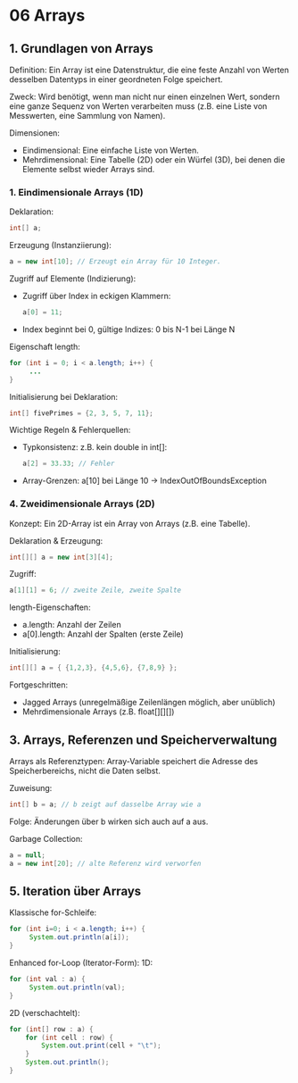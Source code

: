 # 06 Arrays

## 1. Grundlagen von Arrays
Definition:
Ein Array ist eine Datenstruktur, die eine feste Anzahl von Werten desselben Datentyps in einer geordneten Folge speichert.

Zweck:
Wird benötigt, wenn man nicht nur einen einzelnen Wert, sondern eine ganze Sequenz von Werten verarbeiten muss (z.B. eine Liste von Messwerten, eine Sammlung von Namen).

Dimensionen:
- Eindimensional: Eine einfache Liste von Werten.
- Mehrdimensional: Eine Tabelle (2D) oder ein Würfel (3D), bei denen die Elemente selbst wieder Arrays sind.

### 1. Eindimensionale Arrays (1D)
Deklaration:
```java
int[] a;
```

Erzeugung (Instanziierung):
```java
a = new int[10]; // Erzeugt ein Array für 10 Integer.
```

Zugriff auf Elemente (Indizierung):
- Zugriff über Index in eckigen Klammern:
    ```java
    a[0] = 11;
    ```
- Index beginnt bei 0, gültige Indizes: 0 bis N-1 bei Länge N

Eigenschaft length:
```java
for (int i = 0; i < a.length; i++) {
     ... 
}
```

Initialisierung bei Deklaration:
```java
int[] fivePrimes = {2, 3, 5, 7, 11};
```

Wichtige Regeln & Fehlerquellen:
- Typkonsistenz: z.B. kein double in int[]: 
    ```java
    a[2] = 33.33; // Fehler
    ```
- Array-Grenzen: a[10] bei Länge 10 → IndexOutOfBoundsException

### 4. Zweidimensionale Arrays (2D)
Konzept:
Ein 2D-Array ist ein Array von Arrays (z.B. eine Tabelle).

Deklaration & Erzeugung:
```java
int[][] a = new int[3][4];
```

Zugriff:
```java
a[1][1] = 6; // zweite Zeile, zweite Spalte
```

length-Eigenschaften:
- a.length: Anzahl der Zeilen
- a[0].length: Anzahl der Spalten (erste Zeile)

Initialisierung:
```java
int[][] a = { {1,2,3}, {4,5,6}, {7,8,9} };
```

Fortgeschritten:
- Jagged Arrays (unregelmäßige Zeilenlängen möglich, aber unüblich)
- Mehrdimensionale Arrays (z.B. float[][][])

## 3. Arrays, Referenzen und Speicherverwaltung
Arrays als Referenztypen:
Array-Variable speichert die Adresse des Speicherbereichs, nicht die Daten selbst.

Zuweisung:
```java
int[] b = a; // b zeigt auf dasselbe Array wie a
```

Folge:
Änderungen über b wirken sich auch auf a aus.

Garbage Collection:
```java
a = null;
a = new int[20]; // alte Referenz wird verworfen
```

## 5. Iteration über Arrays
Klassische for-Schleife:
```java
for (int i=0; i < a.length; i++) {
     System.out.println(a[i]); 
}
```

Enhanced for-Loop (Iterator-Form):
1D:
```java
for (int val : a) {
     System.out.println(val);
}
```


2D (verschachtelt):
```java
for (int[] row : a) {
    for (int cell : row) {
        System.out.print(cell + "\t");
    }
    System.out.println();
}
```
